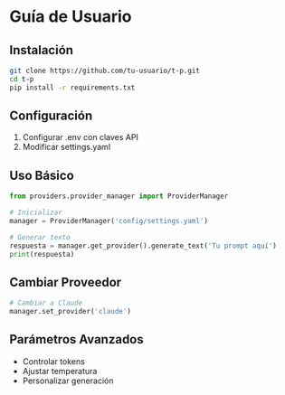 # Guía de Usuario

## Instalación
```bash
git clone https://github.com/tu-usuario/t-p.git
cd t-p
pip install -r requirements.txt
```

## Configuración
1. Configurar .env con claves API
2. Modificar settings.yaml

## Uso Básico
```python
from providers.provider_manager import ProviderManager

# Inicializar
manager = ProviderManager('config/settings.yaml')

# Generar texto
respuesta = manager.get_provider().generate_text('Tu prompt aquí')
print(respuesta)
```

## Cambiar Proveedor
```python
# Cambiar a Claude
manager.set_provider('claude')
```

## Parámetros Avanzados
- Controlar tokens
- Ajustar temperatura
- Personalizar generación
